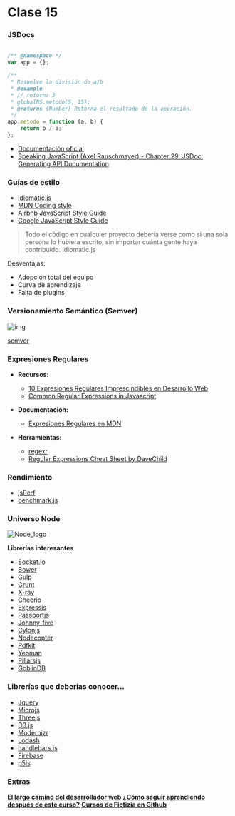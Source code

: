 # Clase 15

### JSDocs

```javascript

/** @namespace */
var app = {};

/**
 * Resuelve la división de a/b
 * @example
 * // retorna 3
 * globalNS.metodo(5, 15);
 * @returns {Number} Retorna el resultado de la operación.
 */
app.metodo = function (a, b) {
    return b / a;
};
```

- [Documentación oficial](http://usejsdoc.org/tags-example.html)
- [Speaking JavaScript (Axel Rauschmayer) - Chapter 29. JSDoc: Generating API Documentation](http://speakingjs.com/es5/ch29.html)

### Guías de estilo

- [idiomatic.js](https://github.com/rwaldron/idiomatic.js/)
- [MDN Coding style](https://developer.mozilla.org/en-US/docs/Mozilla/Developer_guide/Coding_Style#JavaScript_practices)
- [Airbnb JavaScript Style Guide](https://github.com/airbnb/javascript)
- [Google JavaScript Style Guide](https://google.github.io/styleguide/javascriptguide.xml)


> Todo el código en cualquier proyecto debería verse como si una sola persona lo hubiera escrito, sin importar cuánta gente haya contribuído. 
> Idiomatic.js

Desventajas:
- Adopción total del equipo
- Curva de aprendizaje
- Falta de plugins

### Versionamiento Semántico (Semver)

![img](https://blog.gopheracademy.com/postimages/advent-2015/semver.png)

[semver](http://semver.org/lang/es/)

### Expresiones Regulares 

- **Recursos:**
    - [10 Expresiones Regulares Imprescindibles en Desarrollo Web](http://web.ontuts.com/snippets/10-expresiones-regulares-imprescindibles-en-desarrollo-web/)
    - [Common Regular Expressions in Javascript](http://geniuscarrier.com/common-regular-expressions-in-javascript/)

- **Documentación:**
    - [Expresiones Regulares en MDN](https://developer.mozilla.org/es/docs/Web/JavaScript/Guide/Regular_Expressions)

- **Herramientas:**
    - [regexr](http://regexr.com/) 
    - [Regular Expressions Cheat Sheet by DaveChild](http://www.cheatography.com/davechild/cheat-sheets/regular-expressions/)


### Rendimiento
- [jsPerf](http://jsperf.com/)
- [benchmark.js](http://benchmarkjs.com/)


### Universo Node

![Node_logo](https://nodejs.org/static/images/logos/nodejs.png)

**Librerías interesantes**
- [Socket.io](https://www.npmjs.com/package/socket.io)
- [Bower](https://www.npmjs.com/package/bower)
- [Gulp](https://www.npmjs.com/package/gulp)
- [Grunt](https://www.npmjs.com/package/grunt)
- [X-ray](https://www.npmjs.com/package/x-ray)
- [Cheerio](https://www.npmjs.com/package/cheerio)
- [Expressjs](http://expressjs.com/)
- [Passportjs](http://passportjs.org/)
- [Johnny-five](http://johnny-five.io/)
- [Cylonjs](https://cylonjs.com/)
- [Nodecopter](http://www.nodecopter.com/hack)
- [Pdfkit](http://pdfkit.org/)
- [Yeoman](http://yeoman.io/)
- [Pillarsjs](http://pillarsjs.com/)
- [GoblinDB](http://goblindb.osweekends.com/)


### Librerías que deberias conocer...

- [Jquery](https://jquery.com/)
- [Microjs](http://microjs.com/#)
- [Threejs](http://threejs.org/)
- [D3.js](http://d3js.org/)
- [Modernizr](https://modernizr.com/)
- [Lodash](https://lodash.com/)
- [handlebars.js](http://handlebarsjs.com/)
- [Firebase](http://firebase.com/)
- [p5js](http://p5js.org/)

### Extras

**[El largo camino del desarrollador web](https://coggle.it/diagram/52e97f8c5a143de239005d1b/56212c4e4c505e0045c0d3bda59b77e5977c2c9bd40f3fd0b451bdcf8da4aa52)**
**[¿Cómo seguir aprendiendo después de este curso?](extra.md)**
**[Cursos de Fictizia en Github](https://github.com/Fictizia)**
